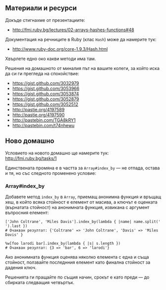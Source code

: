## Материали и ресурси

Докъде стигнахме от презентациите:

- http://fmi.ruby.bg/lectures/02-arrays-hashes-functions#48

Документация на речниците в Ruby (клас `Hash`) може да намерите тук:

- http://www.ruby-doc.org/core-1.9.3/Hash.html

Хвърлете едно око какви методи има там.

Решения на домашното от миналия път на вашите колеги, за който иска да си ги прегледа на спокойствие:

- https://gist.github.com/3032979
- https://gist.github.com/3053966
- https://gist.github.com/3053874
- https://gist.github.com/3052879
- https://gist.github.com/3052512
- http://pastie.org/4197589
- http://pastie.org/4197590
- http://pastebin.com/TGA8kRY1
- http://pastebin.com/t74nhewu

## Ново домашно

Условието на новото домашно ще намерите тук: http://fmi.ruby.bg/tasks/1

Единствената промяна е в частта за `Array#index_by` — не отпада, остава и тя, но със следното променено условие:

### Array#index_by

Добавете метод `index_by` в `Array`, приемащ анонимна функция и връщащ хеш, в който всяка стойност
е елемент от масива, а ключът е оценката (върнатата стойност) на анонимната функция, извикана с аргумент
въпросния елемент:

	['John Coltrane', 'Miles Davis'].index_by(lambda { |name| name.split(' ').last })
	# Очакван резултат: {'Coltrane' => 'John Coltrane', 'Davis' => 'Miles Davis' }

	%w[foo larodi bar].index_by(lambda { |s| s.length })
	# Очакван резултат: {3 => 'bar', 6 => 'larodi'}

Ако анонимната функция оценява няколко елемента с една и съща стойност, ползвайте последнния елемент
като финална стойност за дадения ключ.

Решенията ги пращайте по същия начин, срокът е като преди — до сбирката следващия четвъртък.
